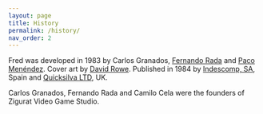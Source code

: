 ```yaml
---
layout: page
title: History
permalink: /history/
nav_order: 2
---
```


Fred was developed in 1983 by Carlos Granados, [Fernando Rada](https://es.wikipedia.org/wiki/Fernando_Rada) and [Paco Menéndez](https://en.wikipedia.org/wiki/Paco_Men%C3%A9ndez). Cover art by [David Rowe](https://www.davidrowe.net/). Published in 1984 by [Indescomp, SA](https://es.wikipedia.org/wiki/Indescomp), Spain and [Quicksilva LTD](https://en.wikipedia.org/wiki/Quicksilva), UK.

Carlos Granados, Fernando Rada and Camilo Cela were the founders of Zigurat Video Game Studio.




